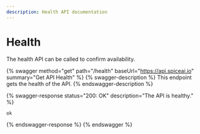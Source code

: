 ```yaml
---
description: Health API documentation
---
```


# Health

The health API can be called to confirm availability.

{% swagger method="get" path="/health" baseUrl="https://api.spiceai.io" summary="Get API Health" %}
{% swagger-description %}
This endpoint gets the health of the API.
{% endswagger-description %}

{% swagger-response status="200: OK" description="The API is healthy." %}
```javascript
ok

```
{% endswagger-response %}
{% endswagger %}

